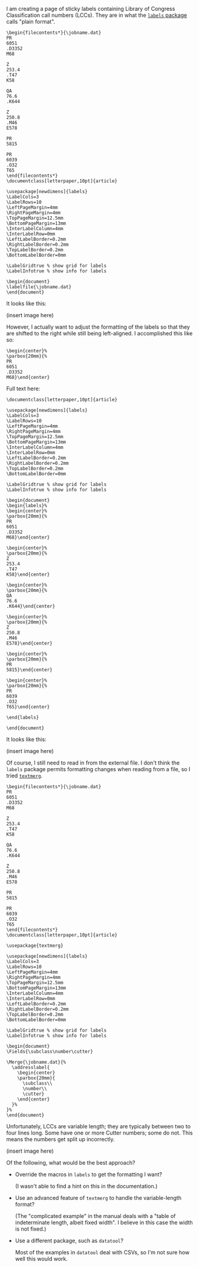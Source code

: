 
I am creating a page of sticky labels containing Library of Congress Classification call numbers (LCCs). They are in what the [`labels` package](https://www.ctan.org/pkg/labels) calls "plain format".

    \begin{filecontents*}{\jobname.dat}
    PR
    6051
    .D3352
    M68
    
    Z
    253.4
    .T47
    K58
    
    QA
    76.6
    .K644
    
    Z
    250.8
    .M46
    E578
    
    PR
    5815
    
    PR
    6039
    .O32
    T65
    \end{filecontents*}
    \documentclass[letterpaper,10pt]{article}
    
    \usepackage[newdimens]{labels}
    \LabelCols=3
    \LabelRows=10
    \LeftPageMargin=4mm
    \RightPageMargin=4mm
    \TopPageMargin=12.5mm
    \BottomPageMargin=13mm
    \InterLabelColumn=4mm
    \InterLabelRow=0mm
    \LeftLabelBorder=0.2mm
    \RightLabelBorder=0.2mm
    \TopLabelBorder=0.2mm
    \BottomLabelBorder=0mm
    
    \LabelGridtrue % show grid for labels
    \LabelInfotrue % show info for labels
    
    \begin{document}
    \labelfile{\jobname.dat}
    \end{document}


It looks like this:

(insert image here)

However, I actually want to adjust the formatting of the labels so that they are shifted to the right while still being left-aligned. I accomplished this like so:

    \begin{center}%
    \parbox{20mm}{%
    PR
    6051
    .D3352
    M68}\end{center}

Full text here:

    \documentclass[letterpaper,10pt]{article}
    
    \usepackage[newdimens]{labels}
    \LabelCols=3
    \LabelRows=10
    \LeftPageMargin=4mm
    \RightPageMargin=4mm
    \TopPageMargin=12.5mm
    \BottomPageMargin=13mm
    \InterLabelColumn=4mm
    \InterLabelRow=0mm
    \LeftLabelBorder=0.2mm
    \RightLabelBorder=0.2mm
    \TopLabelBorder=0.2mm
    \BottomLabelBorder=0mm
    
    \LabelGridtrue % show grid for labels
    \LabelInfotrue % show info for labels
    
    \begin{document}
    \begin{labels}%
    \begin{center}%
    \parbox{20mm}{%
    PR
    6051
    .D3352
    M68}\end{center}
    
    \begin{center}%
    \parbox{20mm}{%
    Z
    253.4
    .T47
    K58}\end{center}
    
    \begin{center}%
    \parbox{20mm}{%
    QA
    76.6
    .K644}\end{center}
    
    \begin{center}%
    \parbox{20mm}{%
    Z
    250.8
    .M46
    E578}\end{center}
    
    \begin{center}%
    \parbox{20mm}{%
    PR
    5815}\end{center}
    
    \begin{center}%
    \parbox{20mm}{%
    PR
    6039
    .O32
    T65}\end{center}
    
    \end{labels}
    
    \end{document}


It looks like this:

(insert image here)

Of course, I still need to read in from the external file. I don't think the `labels` package permits formatting changes when reading from a file, so I tried [`textmerg`](https://www.ctan.org/pkg/textmerg).

    \begin{filecontents*}{\jobname.dat}
    PR
    6051
    .D3352
    M68
    
    Z
    253.4
    .T47
    K58
    
    QA
    76.6
    .K644
    
    Z
    250.8
    .M46
    E578
    
    PR
    5815
    
    PR
    6039
    .O32
    T65
    \end{filecontents*}
    \documentclass[letterpaper,10pt]{article}
    
    \usepackage{textmerg}
    
    \usepackage[newdimens]{labels}
    \LabelCols=3
    \LabelRows=10
    \LeftPageMargin=4mm
    \RightPageMargin=4mm
    \TopPageMargin=12.5mm
    \BottomPageMargin=13mm
    \InterLabelColumn=4mm
    \InterLabelRow=0mm
    \LeftLabelBorder=0.2mm
    \RightLabelBorder=0.2mm
    \TopLabelBorder=0.2mm
    \BottomLabelBorder=0mm
    
    \LabelGridtrue % show grid for labels
    \LabelInfotrue % show info for labels
    
    \begin{document}
    \Fields{\subclass\number\cutter}
    
    \Merge{\jobname.dat}{%
      \addresslabel{
        \begin{center}
        \parbox{20mm}{
          \subclass\\
          \number\\
          \cutter}
        \end{center}
      }%
    }%
    \end{document}


Unfortunately, LCCs are variable length; they are typically between two to four lines long. Some have one or more Cutter numbers; some do not. This means the numbers get split up incorrectly.

(insert image here)

Of the following, what would be the best approach?

- Override the macros in `labels` to get the formatting I want?

  (I wasn't able to find a hint on this in the documentation.)

- Use an advanced feature of `textmerg` to handle the variable-length format?

  (The "complicated example" in the manual deals with a "table of indeterminate length, albeit fixed width". I believe in this case the width is not fixed.)

- Use a different package, such as `datatool`?

  Most of the examples in `datatool` deal with CSVs, so I'm not sure how well this would work.
